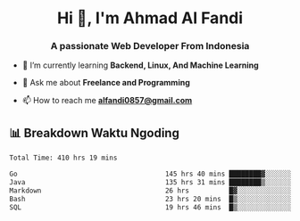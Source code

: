 <h1 align="center">Hi 👋, I'm Ahmad Al Fandi</h1>
<h3 align="center">A passionate Web Developer From Indonesia</h3>

- 🌱 I’m currently learning **Backend, Linux, And Machine Learning**

- 💬 Ask me about **Freelance and Programming**

- 📫 How to reach me **<alfandi0857@gmail.com>**


## 📊 Breakdown Waktu Ngoding

<!--START_SECTION:waka-->

```txt
Total Time: 410 hrs 19 mins

Go                                     145 hrs 40 mins ████████▓░░░░░░░░░░░░░░░░   35.23 %
Java                                   135 hrs 31 mins ████████▒░░░░░░░░░░░░░░░░   32.77 %
Markdown                               26 hrs          █▓░░░░░░░░░░░░░░░░░░░░░░░   06.29 %
Bash                                   23 hrs 20 mins  █▒░░░░░░░░░░░░░░░░░░░░░░░   05.65 %
SQL                                    19 hrs 46 mins  █▒░░░░░░░░░░░░░░░░░░░░░░░   04.78 %
```

<!--END_SECTION:waka-->
